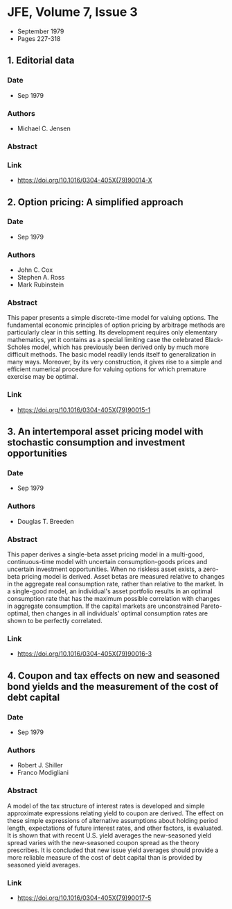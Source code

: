 # JFE, Volume 7, Issue 3
- September 1979
- Pages 227-318

## 1. Editorial data
### Date
- Sep 1979
### Authors
- Michael C. Jensen
### Abstract

### Link
- https://doi.org/10.1016/0304-405X(79)90014-X

## 2. Option pricing: A simplified approach
### Date
- Sep 1979
### Authors
- John C. Cox
- Stephen A. Ross
- Mark Rubinstein
### Abstract
This paper presents a simple discrete-time model for valuing options. The fundamental economic principles of option pricing by arbitrage methods are particularly clear in this setting. Its development requires only elementary mathematics, yet it contains as a special limiting case the celebrated Black-Scholes model, which has previously been derived only by much more difficult methods. The basic model readily lends itself to generalization in many ways. Moreover, by its very construction, it gives rise to a simple and efficient numerical procedure for valuing options for which premature exercise may be optimal.
### Link
- https://doi.org/10.1016/0304-405X(79)90015-1

## 3. An intertemporal asset pricing model with stochastic consumption and investment opportunities
### Date
- Sep 1979
### Authors
- Douglas T. Breeden
### Abstract
This paper derives a single-beta asset pricing model in a multi-good, continuous-time model with uncertain consumption-goods prices and uncertain investment opportunities. When no riskless asset exists, a zero-beta pricing model is derived. Asset betas are measured relative to changes in the aggregate real consumption rate, rather than relative to the market. In a single-good model, an individual's asset portfolio results in an optimal consumption rate that has the maximum possible correlation with changes in aggregate consumption. If the capital markets are unconstrained Pareto-optimal, then changes in all individuals' optimal consumption rates are shown to be perfectly correlated.
### Link
- https://doi.org/10.1016/0304-405X(79)90016-3

## 4. Coupon and tax effects on new and seasoned bond yields and the measurement of the cost of debt capital
### Date
- Sep 1979
### Authors
- Robert J. Shiller
- Franco Modigliani
### Abstract
A model of the tax structure of interest rates is developed and simple approximate expressions relating yield to coupon are derived. The effect on these simple expressions of alternative assumptions about holding period length, expectations of future interest rates, and other factors, is evaluated. It is shown that with recent U.S. yield averages the new-seasoned yield spread varies with the new-seasoned coupon spread as the theory prescribes. It is concluded that new issue yield averages should provide a more reliable measure of the cost of debt capital than is provided by seasoned yield averages.
### Link
- https://doi.org/10.1016/0304-405X(79)90017-5

